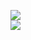 [![](https://img.shields.io/badge/Made%20With-Github%20Spray-lightgrey.svg?style=for-the-badge&logo=github)](https://github.com/Annihil/github-spray#25187)  
[![](https://i.imgur.com/2DrTn0Z.gif)](https://github.com/Annihil/github-spray)